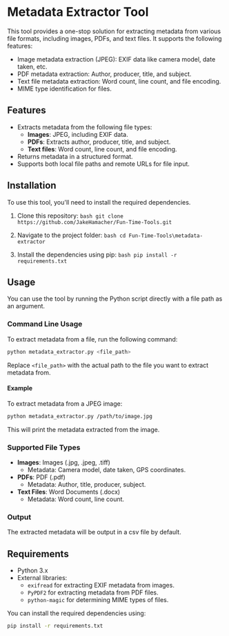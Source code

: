 # Metadata Extractor Tool

This tool provides a one-stop solution for extracting metadata from various file formats, including images, PDFs, and text files. It supports the following features:

- Image metadata extraction (JPEG): EXIF data like camera model, date taken, etc.
- PDF metadata extraction: Author, producer, title, and subject.
- Text file metadata extraction: Word count, line count, and file encoding.
- MIME type identification for files.

## Features

- Extracts metadata from the following file types:
    - **Images**: JPEG, including EXIF data.
    - **PDFs**: Extracts author, producer, title, and subject.
    - **Text files**: Word count, line count, and file encoding.
- Returns metadata in a structured format.
- Supports both local file paths and remote URLs for file input.

## Installation

To use this tool, you'll need to install the required dependencies.

1. Clone this repository:
        ```bash
        git clone https://github.com/JakeHamacher/Fun-Time-Tools.git
        ```

2. Navigate to the project folder:
        ```bash
        cd Fun-Time-Tools\metadata-extractor
        ```

3. Install the dependencies using pip:
        ```bash
        pip install -r requirements.txt
        ```

## Usage

You can use the tool by running the Python script directly with a file path as an argument.

### Command Line Usage

To extract metadata from a file, run the following command:

```bash
python metadata_extractor.py <file_path>
```

Replace `<file_path>` with the actual path to the file you want to extract metadata from.

#### Example

To extract metadata from a JPEG image:

```bash
python metadata_extractor.py /path/to/image.jpg
```

This will print the metadata extracted from the image.

### Supported File Types

- **Images**: Images (.jpg, .jpeg, .tiff)
    - Metadata: Camera model, date taken, GPS coordinates.
- **PDFs**: PDF (.pdf)
    - Metadata: Author, title, producer, subject.
- **Text Files**: Word Documents (.docx)
    - Metadata: Word count, line count.

### Output

The extracted metadata will be output in a csv file by default.

## Requirements

- Python 3.x
- External libraries:
    - `exifread` for extracting EXIF metadata from images.
    - `PyPDF2` for extracting metadata from PDF files.
    - `python-magic` for determining MIME types of files.

You can install the required dependencies using:

```bash
pip install -r requirements.txt
```

